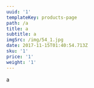 ```yaml
---
uuid: '1'
templateKey: products-page
path: /a
title: a
subtitle: a
imgSrc: /img/54_1.jpg
date: 2017-11-15T01:40:54.713Z
sku: '1'
price: '1'
weight: '1'
---
```

a
